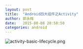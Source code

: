 ```yaml
---
layout: post
title:  "Android四大组件之Activity"
author: 郭永辉
date:   2015-08-08 20:58:50
categories: android
---
```

![activity-basic-lifecycle.png](https://ooo.0o0.ooo/2015/08/08/55c5fd9f11748.png "activity-basic-lifecycle.png")